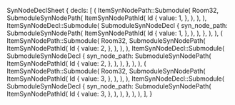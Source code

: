 SynNodeDeclSheet {
    decls: [
        (
            ItemSynNodePath::Submodule(
                Room32,
                SubmoduleSynNodePath(
                    ItemSynNodePathId(
                        Id {
                            value: 1,
                        },
                    ),
                ),
            ),
            ItemSynNodeDecl::Submodule(
                SubmoduleSynNodeDecl {
                    syn_node_path: SubmoduleSynNodePath(
                        ItemSynNodePathId(
                            Id {
                                value: 1,
                            },
                        ),
                    ),
                },
            ),
        ),
        (
            ItemSynNodePath::Submodule(
                Room32,
                SubmoduleSynNodePath(
                    ItemSynNodePathId(
                        Id {
                            value: 2,
                        },
                    ),
                ),
            ),
            ItemSynNodeDecl::Submodule(
                SubmoduleSynNodeDecl {
                    syn_node_path: SubmoduleSynNodePath(
                        ItemSynNodePathId(
                            Id {
                                value: 2,
                            },
                        ),
                    ),
                },
            ),
        ),
        (
            ItemSynNodePath::Submodule(
                Room32,
                SubmoduleSynNodePath(
                    ItemSynNodePathId(
                        Id {
                            value: 3,
                        },
                    ),
                ),
            ),
            ItemSynNodeDecl::Submodule(
                SubmoduleSynNodeDecl {
                    syn_node_path: SubmoduleSynNodePath(
                        ItemSynNodePathId(
                            Id {
                                value: 3,
                            },
                        ),
                    ),
                },
            ),
        ),
    ],
}